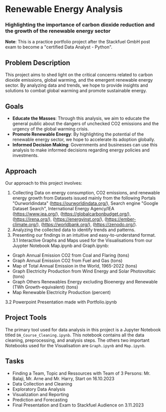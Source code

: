 # Renewable Energy Analysis
### Highlighting the importance of carbon dioxide reduction and the growth of the renewable energy sector

**Note**: This is a practice portfolio project after the Stackfuel GmbH post exam to become a "certified Data Analyst - Python".

## Problem Description
This project aims to shed light on the critical concerns related to carbon dioxide emissions, global warming, and the emergent renewable energy sector. By analyzing data and trends, we hope to provide insights and solutions to combat global warming and promote sustainable energy.

## Goals
- **Educate the Masses**: Through this analysis, we aim to educate the general public about the dangers of unchecked CO2 emissions and the urgency of the global warming crisis.
- **Promote Renewable Energy**: By highlighting the potential of the renewable energy sector, we hope to accelerate its adoption globally.
- **Informed Decision Making**: Governments and businesses can use this analysis to make informed decisions regarding energy policies and investments.

## Approach
Our approach to this project involves:
1. Collecting Data on energy consumption, CO2 emissions, and renewable energy growth from Datasets issued mainly from the following Portals "Ourworldindata" (https://ourworldindata.org/), Search engine "Google Dataset Search", International Energy Agency/IEA (https://www.iea.org/), (https://globalcarbonbudget.org/), (https://irena.org/), (https://energyinst.org/), (https://ember-climate.org/), (https://worldbank.org/), (https://zenodo.org/).
2. Analyzing the collected data to identify trends and patterns.
3. Presenting our findings in an intuitive and easy-to-understand format.<br>
3.1 Interactive Graphs and Maps used for the Visualisations from our Juypter Notebook Map.ipynb and Graph.ipynb:<br>
- Graph Annual Emission CO2 from Coal and Flaring (tons)
- Graph Annual Emission CO2 from Fuel and Gas (tons)
- Map of Total Annual Emission in the World, 1965-2022 (tons)
- Graph Electricity Production from Wind Energy and Solar Photovoltaic (tons)
- Graph Others Renewables Energy excluding Bioenergy and Renewable (TWh Growth-equivalent) (tons)
- Map Renewable Electricity Production (percent)

3.2 Powerpoint Presentation made with Portfolio.ipynb
       
## Project Tools
The primary tool used for data analysis in this project is a Jupyter Notebook titled `DA_Course_Cleaning.ipynb`. This notebook contains all the data cleaning, preprocessing, and analysis steps. The others two important Notebooks used for the Visualisation are `Graph.ipynb` and `Map.ipynb`. 

## Tasks
- Finding a Team, Topic and Ressources with Team of 3 Persons: Mr. Balaji, Mr. Arne and Mr. Harry, Start on 16.10.2023
- Data Collection and Cleaning
- Exploratory Data Analysis
- Visualization and Reporting
- Prediction and Forecasting
- Final Presentation and Exam to Stackfuel Audience on 3.11.2023
